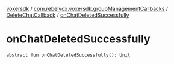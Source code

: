 [voxersdk](../../index.md) / [com.rebelvox.voxersdk.groupManagementCallbacks](../index.md) / [DeleteChatCallback](index.md) / [onChatDeletedSuccessfully](./on-chat-deleted-successfully.md)

# onChatDeletedSuccessfully

`abstract fun onChatDeletedSuccessfully(): `[`Unit`](https://kotlinlang.org/api/latest/jvm/stdlib/kotlin/-unit/index.html)